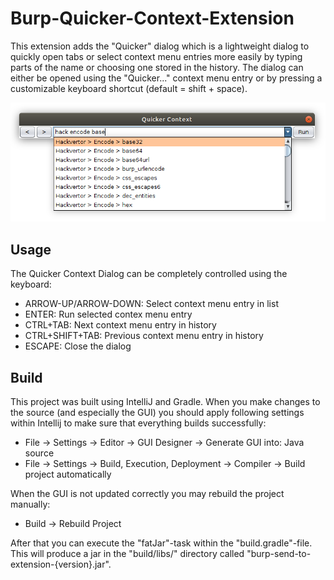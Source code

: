 # Burp-Quicker-Context-Extension

This extension adds the "Quicker" dialog which is a lightweight dialog to quickly open tabs or select context menu entries more easily by typing parts of the name or choosing one stored in the history. The dialog can either be opened using the "Quicker..." context menu entry or by pressing a customizable keyboard shortcut (default = shift + space).

![Quicker Context Dialog](images/quicker-context-dialog.png)

## Usage

The Quicker Context Dialog can be completely controlled using the keyboard:

* ARROW-UP/ARROW-DOWN: Select context menu entry in list
* ENTER: Run selected contex menu entry
* CTRL+TAB: Next context menu entry in history
* CTRL+SHIFT+TAB: Previous context menu entry in history
* ESCAPE: Close the dialog

## Build

This project was built using IntelliJ and Gradle. When you make changes to the source (and especially the GUI) you should apply following settings within Intellij to make sure that everything builds successfully:
* File -> Settings -> Editor -> GUI Designer -> Generate GUI into: Java source
* File -> Settings -> Build, Execution, Deployment -> Compiler -> Build project automatically

When the GUI is not updated correctly you may rebuild the project manually:
* Build -> Rebuild Project

After that you can execute the "fatJar"-task within the "build.gradle"-file. This will produce a jar in the "build/libs/" directory called "burp-send-to-extension-{version}.jar".
